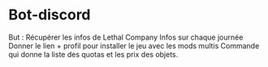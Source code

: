 # Bot-discord
But : Récupérer les infos de Lethal Company
Infos sur chaque journée
Donner le lien + profil pour installer le jeu avec les mods multis
Commande qui donne la liste des quotas et les prix des objets.
